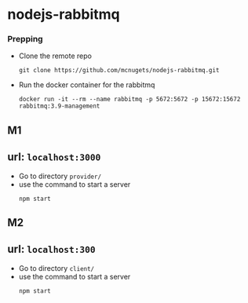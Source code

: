 # nodejs-rabbitmq
### Prepping
- Clone the remote repo
  ```
  git clone https://github.com/mcnugets/nodejs-rabbitmq.git
  ```
  

- Run the docker container for the rabbitmq
  ```
  docker run -it --rm --name rabbitmq -p 5672:5672 -p 15672:15672 rabbitmq:3.9-management
  ```
## M1
url: `localhost:3000`
---
- Go to directory ` provider/ `
- use the command to start a server
  ```
  npm start
  ```
## M2
url: `localhost:300`
---
- Go to directory ` client/ `
- use the command to start a server
  ```
  npm start
  ```
